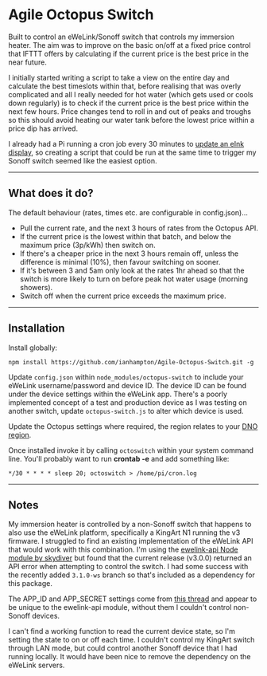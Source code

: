 # Agile Octopus Switch
Built to control an eWeLink/Sonoff switch that controls my immersion heater. The aim was to improve on the basic on/off at a fixed price control that IFTTT offers by calculating if the current price is the best price in the near future.

I initially started writing a script to take a view on the entire day and calculate the best timeslots within that, before realising that was overly complicated and all I really needed for hot water (which gets used or cools down regularly) is to check if the current price is the best price within the next few hours. Price changes tend to roll in and out of peaks and troughs so this should avoid heating our water tank before the lowest price within a price dip has arrived.

I already had a Pi running a cron job every 30 minutes to [update an eInk display](https://github.com/pufferfish-tech/octopus-agile-pi-prices), so creating a script that could be run at the same time to trigger my Sonoff switch seemed like the easiest option.

---
## What does it do?
The default behaviour (rates, times etc. are configurable in config.json)...

* Pull the current rate, and the next 3 hours of rates from the Octopus API.
* If the current price is the lowest within that batch, and below the maximum price (3p/kWh) then switch on.
* If there's a cheaper price in the next 3 hours remain off, unless the difference is minimal (10%), then favour switching on sooner.
* If it's between 3 and 5am only look at the rates 1hr ahead so that the switch is more likely to turn on before peak hot water usage (morning showers).
* Switch off when the current price exceeds the maximum price.

---
## Installation
Install globally:

`npm install https://github.com/ianhampton/Agile-Octopus-Switch.git -g`

Update `config.json` within `node_modules/octopus-switch` to include your eWeLink username/password and device ID. The device ID can be found under the device settings within the eWeLink app. There's a poorly implemented concept of a test and production device as I was testing on another switch, update `octopus-switch.js` to alter which device is used.

Update the Octopus settings where required, the region relates to your [DNO region](https://en.wikipedia.org/wiki/Distribution_network_operator).

Once installed invoke it by calling `octoswitch` within your system command line. You'll probably want to run **crontab -e** and add something like:

`*/30 * * * * sleep 20; octoswitch > /home/pi/cron.log`

---
## Notes

My immersion heater is controlled by a non-Sonoff switch that happens to also use the eWeLink platform, specifically a KingArt N1 running the v3 firmware. I struggled to find an existing implementation of the eWeLink API that would work with this combination. I'm using the [ewelink-api Node module by skydiver](https://github.com/skydiver/ewelink-api) but found that the current release (v3.0.0) returned an API error when attempting to control the switch. I had some success with the recently added `3.1.0-ws` branch so that's included as a dependency for this package.

The APP_ID and APP_SECRET settings come from [this thread](https://github.com/skydiver/ewelink-api/issues/88#issuecomment-640211085) and appear to be unique to the ewelink-api module, without them I couldn't control non-Sonoff devices.

I can't find a working function to read the current device state, so I'm setting the state to on or off each time. I couldn't control my KingArt switch through LAN mode, but could control another Sonoff device that I had running locally. It would have been nice to remove the dependency on the eWeLink servers. 
